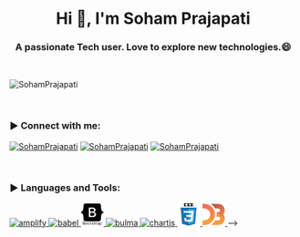<h1 align="center">Hi 👋, I'm Soham Prajapati </h1>
<h3 align="center">A passionate Tech user. Love to explore new technologies.😄
</h3>

</br>
<p align="left"> <img src="https://komarev.com/ghpvc/?username=SohamPrajapati&label=Profile%20views&color=0e75b6&style=flat" alt="SohamPrajapati" /> </p>

<!-- <p align="left"> <a href="https://github.com/ryo-ma/github-profile-trophy"><img src="https://github-profile-trophy.vercel.app/?username=codebucks27" alt="codebucks27" /></a> </p> -->

<!-- <p align="left"> <a href="https://twitter.com/code_bucks" target="blank"><img src="https://img.shields.io/twitter/follow/code_bucks?logo=twitter&style=for-the-badge" alt="code_bucks" /></a> </p> -->

<!-- - 🔭 I’m currently working on [CodeBucks](https://www.youtube.com/channel/UCeYt6blRBKuNrEg_-282fSA) (My YouTube Channel) and <a href="https://devdreaming.com" target="blank">DevDreaming</a> (A website where I can share more then videos). 

- 📝 I regularly write articles on <a href="https://devdreaming.com" target="blank">DevDreaming</a>

- 💬 Ask me about **React, Redux, GatsbyJS, NextJS**

- 📫 How to reach me **codebucks27@gmail.com**
 
</br>
Latest Articles👇: </br>

📝<a href="https://devdreaming.com/blogs/how-to-get-user-location-in-react-js" target="blank" rel="dofollow">How to get user's location in React.js</a>🔥 </br>
📝<a href="https://devdreaming.com/blogs/top-10-popular-vs-code-themes" target="blank" rel="dofollow">Top 10 Popular VS Code Themes You Should Try</a>🔥 </br>

</br>
Latest Tutorials on Youtube👇: </br>

📺 <a href="https://youtu.be/1QGLHOaRLwM" target="blank">Next.js 13 Blog Tutorial: Build SEO Optimized Blog with Next.js, Contentlayer, and Tailwind CSS 🔥</a> </br>
📺 <a href="https://youtu.be/Yw7yWHigGKI" target="blank">How to Create a Stunning Portfolio Website with Nextjs, Tailwind CSS and Framer-motion🌟</a> </br>
📺 <a href="https://youtu.be/JPlVb3t6kx8" target="blank">React Website Tutorial: ⭐Build Feature Rich Crypto Screener App with Tailwind CSS</a>

-->
<!-- ### Blogs posts -->
<!-- BLOG-POST-LIST:START -->
<!-- BLOG-POST-LIST:END -->
</br>

<h3 align="left">▶ Connect with me:</h3>
<p align="left">
<!--   <a href="https://www.youtube.com/c/codebucks" target="blank" rel="nofollow"><img align="center" src="https://github.com/rahuldkjain/github-profile-readme-generator/blob/master/src/images/icons/Social/youtube.svg" alt="codebucks" height="30" width="40" /></a>
  <a href="https://dev.to/codebucks" target="blank"><img align="center" src="https://d2fltix0v2e0sb.cloudfront.net/dev-rainbow.svg" alt="codebucks27" height="30" width="40" /></a>
 -->
<a href="https://www.linkedin.com/in/soham-prajapati-9377311aa/" target="blank" rel="nofollow"><img align="center" src="https://github.com/rahuldkjain/github-profile-readme-generator/blob/master/src/images/icons/Social/linked-in-alt.svg" alt="SohamPrajapati" height="30" width="40" /></a>
  <a href="https://www.instagram.com/_sohamprajapati_01/" target="blank" rel="nofollow"><img align="center" src="https://github.com/rahuldkjain/github-profile-readme-generator/blob/master/src/images/icons/Social/instagram.svg" alt="SohamPrajapati" height="30" width="40" /></a>
<!--
 <a href="https://codepen.io/codebucks27" target="blank" rel="nofollow"><img align="center" src="https://github.com/rahuldkjain/github-profile-readme-generator/blob/master/src/images/icons/Social/codepen.svg" alt="SohamPrajapati" height="30" width="40" /></a>
<a href="https://twitter.com/code_bucks" target="blank" rel="nofollow"><img align="center" src="https://github.com/rahuldkjain/github-profile-readme-generator/blob/master/src/images/icons/Social/twitter.svg" alt="SohamPrajapati" height="30" width="40" /></a>
-->
 <a href="https://www.facebook.com/soham.prajapati.106/" target="blank" rel="nofollow"><img align="center" src="https://github.com/rahuldkjain/github-profile-readme-generator/blob/master/src/images/icons/Social/facebook.svg" alt="SohamPrajapati" height="30" width="40" /></a>


</p>
</br>

<h3 align="left">▶ Languages and Tools:</h3>
<p align="left"> <a href="https://aws.amazon.com/amplify/" target="_blank" rel="nofollow"> <img src="https://docs.amplify.aws/assets/logo-dark.svg" alt="amplify" width="40" height="40"/> </a> <a href="https://babeljs.io/" target="_blank" rel="nofollow"> <img src="https://cdn.worldvectorlogo.com/logos/babel-10.svg" alt="babel" width="40" height="40"/> </a> <a href="https://getbootstrap.com" target="_blank" rel="nofollow"> <img src="https://raw.githubusercontent.com/devicons/devicon/master/icons/bootstrap/bootstrap-plain-wordmark.svg" alt="bootstrap" width="40" height="40"/> </a> <a href="https://bulma.io/" target="_blank" rel="nofollow"> <img src="https://raw.githubusercontent.com/gilbarbara/logos/804dc257b59e144eaca5bc6ffd16949752c6f789/logos/bulma.svg" alt="bulma" width="40" height="40"/> </a> <a href="https://www.chartjs.org" target="_blank" rel="nofollow"> <img src="https://www.chartjs.org/media/logo-title.svg" alt="chartjs" width="40" height="40"/> </a> <a href="https://www.w3schools.com/css/" target="_blank" rel="nofollow"> <img src="https://raw.githubusercontent.com/devicons/devicon/master/icons/css3/css3-original-wordmark.svg" alt="css3" width="40" height="40"/> </a> <a href="https://d3js.org/" target="_blank"> <img src="https://raw.githubusercontent.com/devicons/devicon/master/icons/d3js/d3js-original.svg" alt="d3js" width="40" height="40"/> </a> 
-->
<!--   <a href="https://www.electronjs.org" target="_blank"> <img src="https://raw.githubusercontent.com/devicons/devicon/master/icons/electron/electron-original.svg" alt="electron" width="40" height="40"/> </a>  -->
<!--   <a href="https://expressjs.com" target="_blank" rel="nofollow"> <img src="https://raw.githubusercontent.com/devicons/devicon/master/icons/express/express-original-wordmark.svg" alt="express" width="40" height="40"/> </a>  -->
<!--
<a href="https://www.figma.com/" target="_blank"> <img src="https://www.vectorlogo.zone/logos/figma/figma-icon.svg" alt="figma" width="40" height="40"/> </a> <a href="https://firebase.google.com/" target="_blank" rel="nofollow"> <img src="https://www.vectorlogo.zone/logos/firebase/firebase-icon.svg" alt="firebase" width="40" height="40"/> </a> <a href="https://git-scm.com/" rel="nofollow" target="_blank"> <img src="https://www.vectorlogo.zone/logos/git-scm/git-scm-icon.svg" alt="git" width="40" height="40"/> </a> 
-->
 <!-- <a href="https://graphql.org" target="_blank"> <img src="https://www.vectorlogo.zone/logos/graphql/graphql-icon.svg" alt="graphql" width="40" height="40"/> </a> <a href="https://www.w3.org/html/" target="_blank" rel="nofollow"> <img src="https://raw.githubusercontent.com/devicons/devicon/master/icons/html5/html5-original-wordmark.svg" alt="html5" width="40" height="40"/> </a> <a href="https://developer.mozilla.org/en-US/docs/Web/JavaScript" rel="nofollow" target="_blank"> <img src="https://raw.githubusercontent.com/devicons/devicon/master/icons/javascript/javascript-original.svg" alt="javascript" width="40" height="40"/> </a> <a href="https://www.linux.org/" target="_blank" rel="nofollow"> <img src="https://raw.githubusercontent.com/devicons/devicon/master/icons/linux/linux-original.svg" alt="linux" width="40" height="40"/> </a> <a href="https://materializecss.com/" rel="nofollow" target="_blank"> <img src="https://raw.githubusercontent.com/prplx/svg-logos/5585531d45d294869c4eaab4d7cf2e9c167710a9/svg/materialize.svg" alt="materialize" width="40" height="40"/> </a> <a rel="nofollow" href="https://www.mongodb.com/" target="_blank"> <img src="https://raw.githubusercontent.com/devicons/devicon/master/icons/mongodb/mongodb-original-wordmark.svg" alt="mongodb" width="40" height="40"/> </a> <a href="https://www.mysql.com/" target="_blank" rel="nofollow"> <img src="https://raw.githubusercontent.com/devicons/devicon/master/icons/mysql/mysql-original-wordmark.svg" alt="mysql" width="40" height="40"/> </a> <a href="https://nextjs.org/" target="_blank" rel="nofollow"> <img src="https://github.com/devicons/devicon/raw/master/icons/nextjs/nextjs-original.svg" alt="nextjs" width="40" height="40"/> </a> <a href="https://nodejs.org" target="_blank" rel="nofollow"> <img src="https://raw.githubusercontent.com/devicons/devicon/master/icons/nodejs/nodejs-original-wordmark.svg" alt="nodejs" width="40" height="40"/> </a> <a href="https://www.php.net" target="_blank" rel="nofollow"> <img src="https://raw.githubusercontent.com/devicons/devicon/master/icons/php/php-original.svg" alt="php" width="40" height="40"/> </a> <a href="https://postman.com" target="_blank" rel="nofollow"> <img src="https://www.vectorlogo.zone/logos/getpostman/getpostman-icon.svg" alt="postman" width="40" height="40"/> </a> <a href="https://www.python.org" target="_blank" rel="nofollow"> <img src="https://raw.githubusercontent.com/devicons/devicon/master/icons/python/python-original.svg" alt="python" width="40" height="40"/> </a> <a href="https://reactjs.org/" target="_blank" rel="nofollow"> <img src="https://raw.githubusercontent.com/devicons/devicon/master/icons/react/react-original-wordmark.svg" alt="react" width="40" height="40"/> </a> <a href="https://redux.js.org" target="_blank" rel="nofollow"> <img src="https://raw.githubusercontent.com/devicons/devicon/master/icons/redux/redux-original.svg" alt="redux" width="40" height="40"/> </a> <a href="https://sass-lang.com" target="_blank" rel="nofollow"> <img src="https://raw.githubusercontent.com/devicons/devicon/master/icons/sass/sass-original.svg" alt="sass" width="40" height="40"/> </a> <a href="https://tailwindcss.com/" target="_blank" rel="nofollow"> <img src="https://www.vectorlogo.zone/logos/tailwindcss/tailwindcss-icon.svg" alt="tailwind" width="40" height="40"/> </a> <a href="https://www.typescriptlang.org/" target="_blank" rel="nofollow"> <img src="https://raw.githubusercontent.com/devicons/devicon/master/icons/typescript/typescript-original.svg" alt="typescript" width="40" height="40"/> </a> <a href="https://webpack.js.org" target="_blank" rel="nofollow"> <img src="https://raw.githubusercontent.com/devicons/devicon/d00d0969292a6569d45b06d3f350f463a0107b0d/icons/webpack/webpack-original-wordmark.svg" alt="webpack" width="40" height="40"/> </a> </p>
</br>
</br>

<p>&nbsp;<img align="center" src="https://github-readme-stats.vercel.app/api?username=codebucks27&show_icons=true&locale=en" alt="codebucks27" /></p>
-->

<!-- <p><img align="center" src="https://github-readme-streak-stats.herokuapp.com/?user=codebucks27&" alt="codebucks27" /></p> -->
<!-- </br> -->

<!--<h3 align="left">▶ Support:</h3>
<p><a href="https://www.buymeacoffee.com/CodeBucks"> <img  src="https://www.buymeacoffee.com/assets/img/guidelines/download-assets-sm-1.svg" height="50" width="210" alt="CodeBucks" ></img></a></p><br><br>
-->

<!-- ### Hi there 👋

<!--
**codebucks27/codebucks27** is a ✨ _special_ ✨ repository because its `README.md` (this file) appears on your GitHub profile.

Here are some ideas to get you started:

- 🔭 I’m currently working on ...
- 🌱 I’m currently learning ...
- 👯 I’m looking to collaborate on ...
- 🤔 I’m looking for help with ...
- 💬 Ask me about ...
- 📫 How to reach me: ...
- 😄 Pronouns: ...
- ⚡ Fun fact: ...
-->
